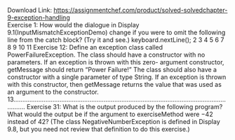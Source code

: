 Download Link: https://assignmentchef.com/product/solved-solvedchapter-9-exception-handling
<br>
Exercise 1: How would the dialogue in Display 9.1(InputMismatchExceptionDemo) change if you were to omit the following line from the catch block? (Try it and see.) keyboard.nextLine(); 2 3 4 5 6 7 8 9 10 11 Exercise 12: Define an exception class called PowerFailureException. The class should have a constructor with no parameters. If an exception is thrown with this zero- argument constructor, getMessage should return “Power Failure!” The class should also have a constructor with a single parameter of type String. If an exception is thrown with this constructor, then getMessage returns the value that was used as an argument to the constructor. 13…………………………………………………………………………………………………………………. Exercise 31: What is the output produced by the following program? What would the output be if the argument to exerciseMethod were −42 instead of 42? (The class NegativeNumberException is defined in Display 9.8, but you need not review that definition to do this exercise.)